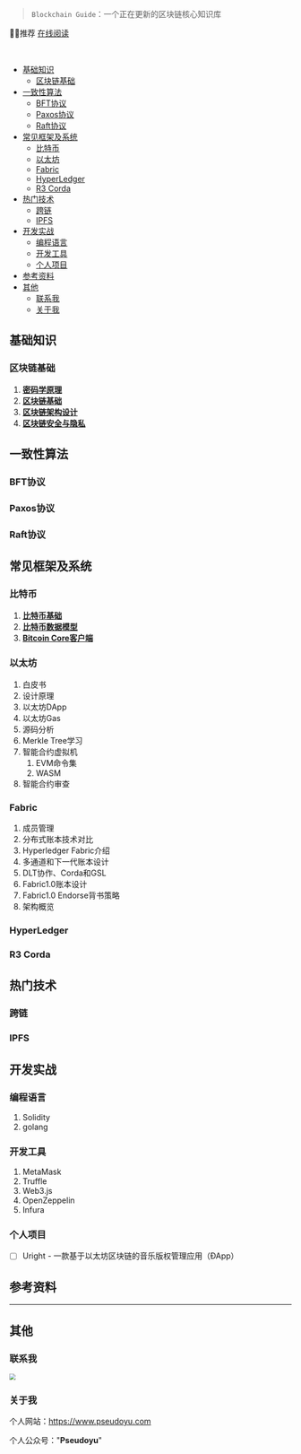 
> `Blockchain Guide`：一个正在更新的区块链核心知识库

👍🏻推荐 [在线阅读](https://www.pseudoyu.com/BlockchainGuide/)

<br/>

<!-- @import "[TOC]" {cmd="toc" depthFrom=1 depthTo=6 orderedList=false} -->

<!-- code_chunk_output -->

- [基础知识](#基础知识)
	- [区块链基础](#区块链基础)
- [一致性算法](#一致性算法)
	- [BFT协议](#bft协议)
	- [Paxos协议](#paxos协议)
	- [Raft协议](#raft协议)
- [常见框架及系统](#常见框架及系统)
	- [比特币](#比特币)
	- [以太坊](#以太坊)
	- [Fabric](#fabric)
	- [HyperLedger](#hyperledger)
	- [R3 Corda](#r3-corda)
- [热门技术](#热门技术)
	- [跨链](#跨链)
	- [IPFS](#ipfs)
- [开发实战](#开发实战)
	- [编程语言](#编程语言)
	- [开发工具](#开发工具)
	- [个人项目](#个人项目)
- [参考资料](#参考资料)
- [其他](#其他)
	- [联系我](#联系我)
	- [关于我](#关于我)

<!-- /code_chunk_output -->

## 基础知识

### 区块链基础

1. **[密码学原理](docs/blockchain/cryptography_basic.md)**
2. **[区块链基础](docs/blockchain/what_is_blockchain.md)**
3. **[区块链架构设计](docs/blockchain/blockchain_framework.md)**
4. **[区块链安全与隐私](docs/blockchain/security_privacy.md)**

## 一致性算法

### BFT协议

### Paxos协议

### Raft协议

## 常见框架及系统

### 比特币

1. **[比特币基础](docs/bitcoin/bitcoin_basic.md)**
2. **[比特币数据模型](docs/bitcoin/bitcoin_data_model.md)**
3. **[Bitcoin Core客户端](docs/bitcoin/bitcoin_core.md)**

### 以太坊

1. 白皮书
2. 设计原理
3. 以太坊DApp
4. 以太坊Gas
5. 源码分析
6. Merkle Tree学习
7. 智能合约虚拟机
   1. EVM命令集
   2. WASM
8. 智能合约审查

### Fabric

1. 成员管理
2. 分布式账本技术对比
3. Hyperledger Fabric介绍
4. 多通道和下一代账本设计
5. DLT协作、Corda和GSL
6. Fabric1.0账本设计
7. Fabric1.0 Endorse背书策略
8. 架构概览

### HyperLedger

### R3 Corda

## 热门技术

### 跨链

### IPFS

## 开发实战

### 编程语言

1. Solidity
2. golang

### 开发工具

1. MetaMask
2. Truffle
3. Web3.js
4. OpenZeppelin
5. Infura

### 个人项目

- [ ] Uright - 一款基于以太坊区块链的音乐版权管理应用（ÐApp）

## 参考资料

---

## 其他

### 联系我

<img src="https://raw.githubusercontent.com/pseudoyu/image_hosting/master/hugo_images/wechat_qr.jpeg" style="zoom:67%;" />

### 关于我

个人网站：https://www.pseudoyu.com

个人公众号："**Pseudoyu**"

